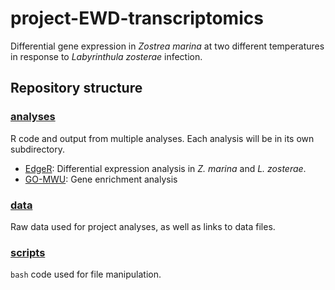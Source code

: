 # project-EWD-transcriptomics
Differential gene expression in *Zostrea marina* at two different temperatures in response to *Labyrinthula zosterae* infection.

## Repository structure

### [analyses](https://github.com/eimd-2019/project-EWD-transcriptomics/tree/master/analyses)

R code and output from multiple analyses. Each analysis will be in its own subdirectory.

- [EdgeR](https://github.com/eimd-2019/project-EWD-transcriptomics/tree/master/analyses/EdgeR): Differential expression analysis in *Z. marina* and *L. zosterae*.
- [GO-MWU](https://github.com/eimd-2019/project-EWD-transcriptomics/tree/master/analyses/GO-MWU): Gene enrichment analysis

### [data](https://github.com/eimd-2019/project-EWD-transcriptomics/tree/master/data)

Raw data used for project analyses, as well as links to data files.

### [scripts](https://github.com/eimd-2019/project-EWD-transcriptomics/tree/master/scripts)

`bash` code used for file manipulation.